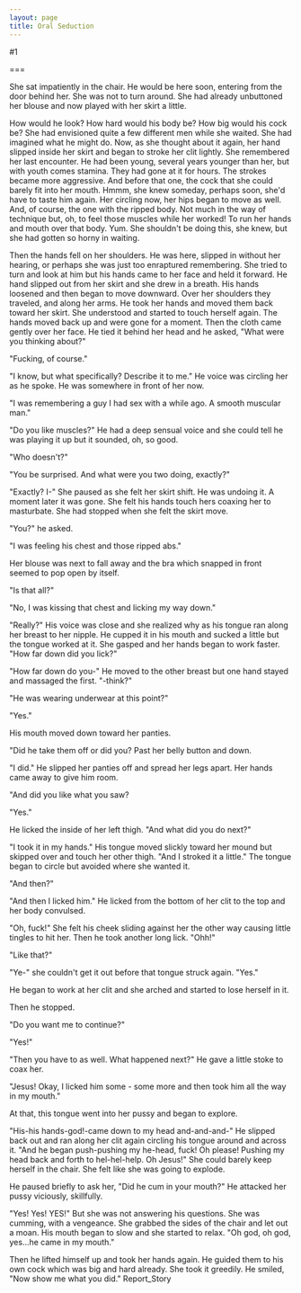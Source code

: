 ```yaml
---
layout: page
title: Oral Seduction
---
```

#1 

===

She sat impatiently in the chair. He would be here soon, entering from the door behind her. She was not to turn around. She had already unbuttoned her blouse and now played with her skirt a little. 

How would he look? How hard would his body be? How big would his cock be? She had envisioned quite a few different men while she waited. She had imagined what he might do. Now, as she thought about it again, her hand slipped inside her skirt and began to stroke her clit lightly. She remembered her last encounter. He had been young, several years younger than her, but with youth comes stamina. They had gone at it for hours. The strokes became more aggressive. And before that one, the cock that she could barely fit into her mouth. Hmmm, she knew someday, perhaps soon, she'd have to taste him again. Her circling now, her hips began to move as well. And, of course, the one with the ripped body. Not much in the way of technique but, oh, to feel those muscles while her worked! To run her hands and mouth over that body. Yum. She shouldn't be doing this, she knew, but she had gotten so horny in waiting. 

Then the hands fell on her shoulders. He was here, slipped in without her hearing, or perhaps she was just too enraptured remembering. She tried to turn and look at him but his hands came to her face and held it forward. He hand slipped out from her skirt and she drew in a breath. His hands loosened and then began to move downward. Over her shoulders they traveled, and along her arms. He took her hands and moved them back toward her skirt. She understood and started to touch herself again. The hands moved back up and were gone for a moment. Then the cloth came gently over her face. He tied it behind her head and he asked, "What were you thinking about?" 

"Fucking, of course." 

"I know, but what specifically? Describe it to me." He voice was circling her as he spoke. He was somewhere in front of her now. 

"I was remembering a guy I had sex with a while ago. A smooth muscular man." 

"Do you like muscles?" He had a deep sensual voice and she could tell he was playing it up but it sounded, oh, so good. 

"Who doesn't?" 

"You be surprised. And what were you two doing, exactly?" 

"Exactly? I-" She paused as she felt her skirt shift. He was undoing it. A moment later it was gone. She felt his hands touch hers coaxing her to masturbate. She had stopped when she felt the skirt move. 

"You?" he asked. 

"I was feeling his chest and those ripped abs." 

Her blouse was next to fall away and the bra which snapped in front seemed to pop open by itself. 

"Is that all?" 

"No, I was kissing that chest and licking my way down." 

"Really?" His voice was close and she realized why as his tongue ran along her breast to her nipple. He cupped it in his mouth and sucked a little but the tongue worked at it. She gasped and her hands began to work faster. "How far down did you lick?" 

"How far down do you-" He moved to the other breast but one hand stayed and massaged the first. "-think?" 

"He was wearing underwear at this point?" 

"Yes." 

His mouth moved down toward her panties. 

"Did he take them off or did you? Past her belly button and down. 

"I did." He slipped her panties off and spread her legs apart. Her hands came away to give him room. 

"And did you like what you saw? 

"Yes." 

He licked the inside of her left thigh. "And what did you do next?" 

"I took it in my hands." His tongue moved slickly toward her mound but skipped over and touch her other thigh. "And I stroked it a little." The tongue began to circle but avoided where she wanted it. 

"And then?" 

"And then I licked him." He licked from the bottom of her clit to the top and her body convulsed. 

"Oh, fuck!" She felt his cheek sliding against her the other way causing little tingles to hit her. Then he took another long lick. "Ohh!" 

"Like that?" 

"Ye-" she couldn't get it out before that tongue struck again. "Yes." 

He began to work at her clit and she arched and started to lose herself in it. 

Then he stopped. 

"Do you want me to continue?" 

"Yes!" 

"Then you have to as well. What happened next?" He gave a little stoke to coax her. 

"Jesus! Okay, I licked him some - some more and then took him all the way in my mouth." 

At that, this tongue went into her pussy and began to explore. 

"His-his hands-god!-came down to my head and-and-and-" He slipped back out and ran along her clit again circling his tongue around and across it. "And he began push-pushing my he-head, fuck! Oh please! Pushing my head back and forth to hel-hel-help. Oh Jesus!" She could barely keep herself in the chair. She felt like she was going to explode. 

He paused briefly to ask her, "Did he cum in your mouth?" He attacked her pussy viciously, skillfully. 

"Yes! Yes! YES!" But she was not answering his questions. She was cumming, with a vengeance. She grabbed the sides of the chair and let out a moan. His mouth began to slow and she started to relax. "Oh god, oh god, yes...he came in my mouth." 

Then he lifted himself up and took her hands again. He guided them to his own cock which was big and hard already. She took it greedily. He smiled, "Now show me what you did." Report_Story 
